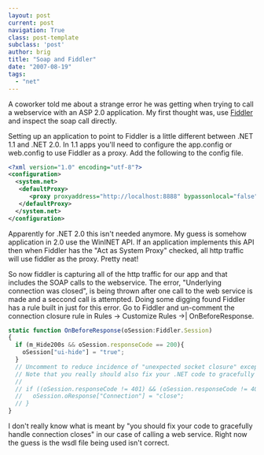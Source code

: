 ```yaml
---
layout: post
current: post
navigation: True
class: post-template
subclass: 'post'
author: brig
title: "Soap and Fiddler"
date: "2007-08-19"
tags: 
  - "net"
---
```


A coworker told me about a strange error he was getting when trying to call a webservice with an ASP 2.0 application. My first thought was, use [Fiddler](http://www.fiddlertool.com/fiddler/) and inspect the soap call directly.

Setting up an application to point to Fiddler is a little different between .NET 1.1 and .NET 2.0. In 1.1 apps you'll need to configure the app.config or web.config to use Fiddler as a proxy. Add the following to the config file.

  
```xml
<?xml version="1.0" encoding="utf-8"?>
<configuration>
  <system.net>
   <defaultProxy>
      <proxy proxyaddress="http://localhost:8888" bypassonlocal="false"/>
   </defaultProxy>
  </system.net>
</configuration>
```

Apparently for .NET 2.0 this isn't needed anymore. My guess is somehow application in 2.0 use the WinINET API. If an application implements this API then when Fiddler has the "Act as System Proxy" checked, all http traffic will use fiddler as the proxy. Pretty neat!

So now fiddler is capturing all of the http traffic for our app and that includes the SOAP calls to the webservice. The error, "Underlying connection was closed", is being thrown after one call to the web service is made and a seccond call is attempted. Doing some digging found Fiddler has a rule built in just for this error. Go to Fiddler and un-comment the connection closure rule in Rules -> Customize Rules ->| OnBeforeResponse.

```js
static function OnBeforeResponse(oSession:Fiddler.Session)
{
  if (m_Hide200s && oSession.responseCode == 200){
    oSession["ui-hide"] = "true";
  }
  // Uncomment to reduce incidence of "unexpected socket closure" exceptions in .NET code. 
  // Note that you really should also fix your .NET code to gracefully handle connection closes.
  //
  // if ((oSession.responseCode != 401) && (oSession.responseCode != 407){
  //   oSession.oResponse["Connection"] = "close";
  // }
}
```

I don't really know what is meant by "you should fix your code to gracefully handle connection closes" in our case of calling a web service. Right now the guess is the wsdl file being used isn't correct.
